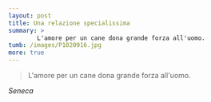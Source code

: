 ```yaml
---
layout: post
title: Una relazione specialissima
summary: >
        L'amore per un cane dona grande forza all'uomo.
tumb: /images/P1020916.jpg
more: true
---
```

<blockquote cite="Seneca">
  <p>L'amore per un cane dona grande forza all'uomo.</p>
</blockquote>
<cite>Seneca</cite>